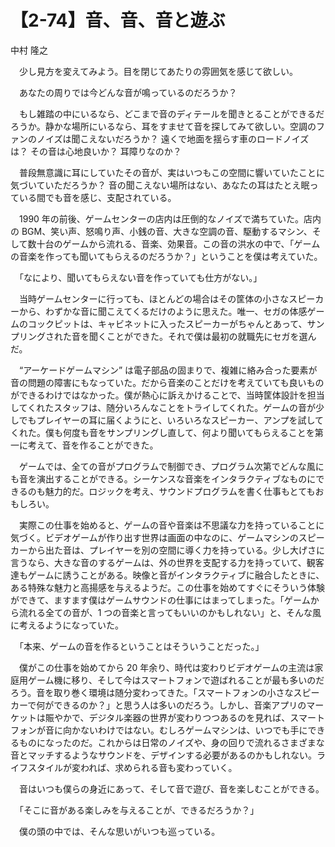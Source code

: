 # 【2-74】音、音、音と遊ぶ

<div class="author">中村 隆之</div>

　少し見方を変えてみよう。目を閉じてあたりの雰囲気を感じて欲しい。

　あなたの周りでは今どんな音が鳴っているのだろうか？

　もし雑踏の中にいるなら、どこまで音のディテールを聞きとることができるだろうか。静かな場所にいるなら、耳をすませて音を探してみて欲しい。空調のファンのノイズは聞こえないだろうか？ 遠くで地面を揺らす車のロードノイズは？ その音は心地良いか？ 耳障りなのか？

　普段無意識に耳にしていたその音が、実はいつもこの空間に響いていたことに気づいていただろうか？ 音の聞こえない場所はない、あなたの耳はたとえ眠っている間でも音を感じ、支配されている。

　1990 年の前後、ゲームセンターの店内は圧倒的なノイズで満ちていた。店内の BGM、笑い声、怒鳴り声、小銭の音、大きな空調の音、駆動するマシン、そして数十台のゲームから流れる、音楽、効果音。この音の洪水の中で、「ゲームの音楽を作っても聞いてもらえるのだろうか？」ということを僕は考えていた。

　「なにより、聞いてもらえない音を作っていても仕方がない。」

　当時ゲームセンターに行っても、ほとんどの場合はその筐体の小さなスピーカーから、わずかな音に聞こえてくるだけのように思えた。唯一、セガの体感ゲームのコックピットは、キャビネットに入ったスピーカーがちゃんとあって、サンプリングされた音を聞くことができた。それで僕は最初の就職先にセガを選んだ。

　“アーケードゲームマシン” は電子部品の固まりで、複雑に絡み合った要素が音の問題の障害にもなっていた。だから音楽のことだけを考えていても良いものができるわけではなかった。僕が熱心に訴えかけることで、当時筐体設計を担当してくれたスタッフは、随分いろんなことをトライしてくれた。ゲームの音が少しでもプレイヤーの耳に届くようにと、いろいろなスピーカー、アンプを試してくれた。僕も何度も音をサンプリングし直して、何より聞いてもらえることを第一に考えて、音を作ることができた。

　ゲームでは、全ての音がプログラムで制御でき、プログラム次第でどんな風にも音を演出することができる。シーケンスな音楽をインタラクティブなものにできるのも魅力的だ。ロジックを考え、サウンドプログラムを書く仕事もとてもおもしろい。

　実際この仕事を始めると、ゲームの音や音楽は不思議な力を持っていることに気づく。ビデオゲームが作り出す世界は画面の中なのに、ゲームマシンのスピーカーから出た音は、プレイヤーを別の空間に導く力を持っている。少し大げさに言うなら、大きな音のするゲームは、外の世界を支配する力を持っていて、観客達もゲームに誘うことがある。映像と音がインタラクティブに融合したときに、ある特殊な魅力と高揚感を与えるようだ。この仕事を始めてすぐにそういう体験ができて、ますます僕はゲームサウンドの仕事にはまってしまった。「ゲームから流れる全ての音が、1 つの音楽と言ってもいいのかもしれない」と、そんな風に考えるようになっていた。

　「本来、ゲームの音を作るということはそういうことだった。」

　僕がこの仕事を始めてから 20 年余り、時代は変わりビデオゲームの主流は家庭用ゲーム機に移り、そして今はスマートフォンで遊ばれることが最も多いのだろう。音を取り巻く環境は随分変わってきた。「スマートフォンの小さなスピーカーで何ができるのか？」と思う人は多いのだろう。しかし、音楽アプリのマーケットは賑やかで、デジタル楽器の世界が変わりつつあるのを見れば、スマートフォンが音に向かないわけではない。むしろゲームマシンは、いつでも手にできるものになったのだ。これからは日常のノイズや、身の回りで流れるさまざまな音とマッチするようなサウンドを、デザインする必要があるのかもしれない。ライフスタイルが変われば、求められる音も変わっていく。

　音はいつも僕らの身近にあって、そして音で遊び、音を楽しむことができる。

　「そこに音がある楽しみを与えることが、できるだろうか？」

　僕の頭の中では、そんな思いがいつも巡っている。
